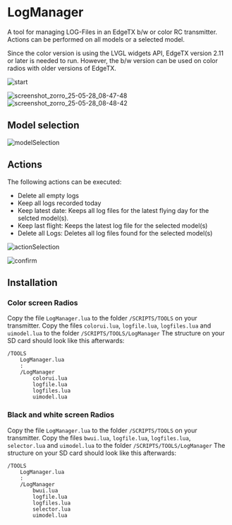 # LogManager
A tool for managing LOG-Files in an EdgeTX b/w or color RC transmitter.
Actions can be performed on all models or a selected model.

Since the color version is using the LVGL widgets API, EdgeTX version 2.11 or later is needed to run. However,
the b/w version can be used on color radios with older versions of EdgeTX.

![start](https://github.com/user-attachments/assets/ab624f43-ed1d-4521-943b-24e5f55ae9ab)

![screenshot_zorro_25-05-28_08-47-48](https://github.com/user-attachments/assets/27e2f7e3-b8c9-473e-9a59-14fe888ec615) ![screenshot_zorro_25-05-28_08-48-42](https://github.com/user-attachments/assets/59cdf50a-f4c0-48cb-a38b-a9db05439ee6)

## Model selection

![modelSelection](https://github.com/user-attachments/assets/b45c827b-fd70-4740-9f43-216a48ceee2f) 

## Actions
The following actions can be executed:
- Delete all empty logs
- Keep all logs recorded today
- Keep latest date: Keeps all log files for the latest flying day for the selcted model(s).
- Keep last flight: Keeps the latest log file for the selected model(s)
- Delete all Logs: Deletes all log files found for the selected model(s)

![actionSelection](https://github.com/user-attachments/assets/9b90d415-8e73-4459-8181-27d91e86c307)

![confirm](https://github.com/user-attachments/assets/7eaacdd5-11ea-410a-b3af-07ee60db548d)

## Installation
### Color screen Radios
Copy the file `LogManager.lua` to the folder `/SCRIPTS/TOOLS` on your transmitter.
Copy the files `colorui.lua`, `logfile.lua`, `logfiles.lua` and `uimodel.lua`
to the folder `/SCRIPTS/TOOLS/LogManager`
The structure on your SD card should look like this afterwards:
```
/TOOLS
    LogManager.lua
    :
    /LogManager
        colorui.lua
        logfile.lua
        logfiles.lua
        uimodel.lua
```
### Black and white screen Radios
Copy the file `LogManager.lua` to the folder `/SCRIPTS/TOOLS` on your transmitter.
Copy the files `bwui.lua`, `logfile.lua`, `logfiles.lua`, `selector.lua` and `uimodel.lua`
to the folder `/SCRIPTS/TOOLS/LogManager`
The structure on your SD card should look like this afterwards:
```
/TOOLS
    LogManager.lua
    :
    /LogManager
        bwui.lua
        logfile.lua
        logfiles.lua
        selector.lua
        uimodel.lua
```

